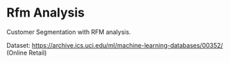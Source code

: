 # Rfm Analysis
Customer Segmentation with RFM analysis.

Dataset: https://archive.ics.uci.edu/ml/machine-learning-databases/00352/ (Online Retail)
